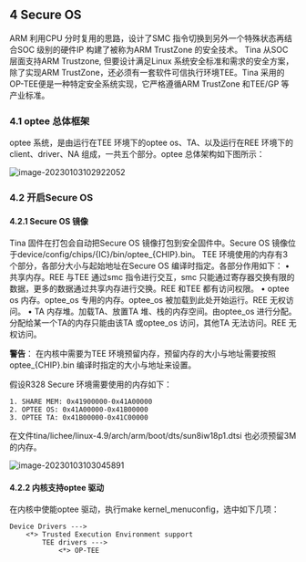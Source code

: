 ## 4 Secure OS

ARM 利用CPU 分时复用的思路，设计了SMC 指令切换到另外一个特殊状态再结合SOC 级别的硬件IP 构建了被称为ARM TrustZone 的安全技术。
Tina 从SOC 层面支持ARM Trustzone, 但要设计满足Linux 系统安全标准和需求的安全方案，除了实现ARM TrustZone，还必须有一套软件可信执行环境TEE。Tina 采用的OP-TEE便是一种特定安全系统实现，它严格遵循ARM TrustZone 和TEE/GP 等产业标准。

### 4.1 optee 总体框架

optee 系统，是由运行在TEE 环境下的optee os、TA、以及运行在REE 环境下的client、driver、NA 组成，一共五个部分。optee 总体架构如下图所示：

![image-20230103102922052](https://cdn.staticaly.com/gh/DongshanPI/Docs-Photos@master/Tina-Sdk/Linux_Security_DevGuide_image-20230103102922052.png)

### 4.2 开启Secure OS

#### 4.2.1 Secure OS 镜像

Tina 固件在打包会自动把Secure OS 镜像打包到安全固件中。Secure OS 镜像位于device/config/chips/{IC}/bin/optee_{CHIP}.bin。
TEE 环境使用的内存有3 个部分，各部分大小与起始地址在Secure OS 编译时指定。各部分作用如下：
• 共享内存。REE 与TEE 通过smc 指令进行交互，smc 只能通过寄存器交换有限的数据，更多的数据通过共享内存进行交换。REE 和TEE 都有访问权限。
• optee os 内存。optee_os 专用的内存。optee_os 被加载到此处开始运行。REE 无权访问。
• TA 内存堆。加载TA、放置TA 堆、栈的内存空间。由optee_os 进行分配。分配给某一个TA的内存只能由该TA 或optee_os 访问，其他TA 无法访问。REE 无权访问。

**警告**：
在内核中需要为TEE 环境预留内存，预留内存的大小与地址需要按照optee_{CHIP}.bin 编译时指定的大小与地址来设置。

假设R328 Secure 环境需要使用的内存如下：

```
1. SHARE MEM: 0x41900000-0x41A00000
2. OPTEE OS: 0x41A00000-0x41B00000
3. OPTEE TA: 0x41B00000-0x41C00000
```

在文件tina/lichee/linux-4.9/arch/arm/boot/dts/sun8iw18p1.dtsi 也必须预留3M 的内存。

![image-20230103103045891](https://cdn.staticaly.com/gh/DongshanPI/Docs-Photos@master/Tina-Sdk/Linux_Security_DevGuide_image-20230103103045891.png)

#### 4.2.2 内核支持optee 驱动

在内核中使能optee 驱动，执行make kernel_menuconfig，选中如下几项：

```
Device Drivers --->
	<*> Trusted Execution Environment support
		TEE drivers --->
			<*> OP-TEE
```

